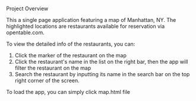 Project Overview

This a single page application featuring a map of Manhattan, NY. The highlighted locations are restaurants available for reservation via opentable.com. 

To view the detailed info of the restaurants, you can:

1. Click the marker of the restaurant on the map
2. Click the restaurant's name in the list on the right bar, then the app will filter the restaurant on the map
3. Search the restaurant by inputting its name in the search bar on the top right corner of the screen.


To load the app, you can simply click map.html file